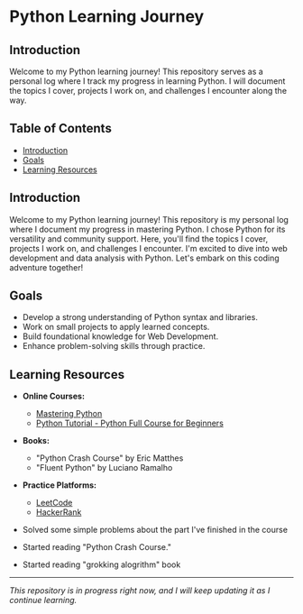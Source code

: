 # Python Learning Journey

## Introduction
Welcome to my Python learning journey! This repository serves as a personal log where I track my progress in learning Python. I will document the topics I cover, projects I work on, and challenges I encounter along the way.

## Table of Contents
- [Introduction](#introduction)
- [Goals](#goals)
- [Learning Resources](#learning-resources)


## Introduction

Welcome to my Python learning journey! This repository is my personal log where I document my progress in mastering Python. I chose Python for its versatility and community support. Here, you'll find the topics I cover, projects I work on, and challenges I encounter. I'm excited to dive into web development and data analysis with Python. Let's embark on this coding adventure together!


## Goals
- Develop a strong understanding of Python syntax and libraries.
- Work on small projects to apply learned concepts.
- Build foundational knowledge for Web Development.
- Enhance problem-solving skills through practice.

## Learning Resources
- **Online Courses:**
  - [Mastering Python](https://youtube.com/playlist?list=PLDoPjvoNmBAyE_gei5d18qkfIe-Z8mocs&si=4_dCX0shrf8wVWTk)
  - [Python Tutorial - Python Full Course for Beginners](https://youtu.be/_uQrJ0TkZlc?si=T313v6Wo3bBbOgaQ)
- **Books:**
  - "Python Crash Course" by Eric Matthes
  - "Fluent Python" by Luciano Ramalho
- **Practice Platforms:**
  - [LeetCode]([https://leetcode.com/](https://leetcode.com/u/KareemTantawy/))
  - [HackerRank]([https://www.hackerrank.com/](https://www.hackerrank.com/profile/kareemtantawy01))

- Solved some simple problems about the part I've finished in the course
- Started reading "Python Crash Course."
- Started reading "grokking alogrithm" book

---

_This repository is in progress right now, and I will keep updating it as I continue learning._
